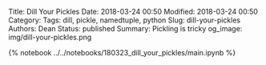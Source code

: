 Title: Dill Your Pickles
Date: 2018-03-24 00:50
Modified: 2018-03-24 00:50
Category: 
Tags: dill, pickle, namedtuple, python
Slug: dill-your-pickles
Authors: Dean
Status: published
Summary: Pickling is tricky
og_image: img/dill-your-pickles.png

{% notebook ../../notebooks/180323_dill_your_pickles/main.ipynb %}